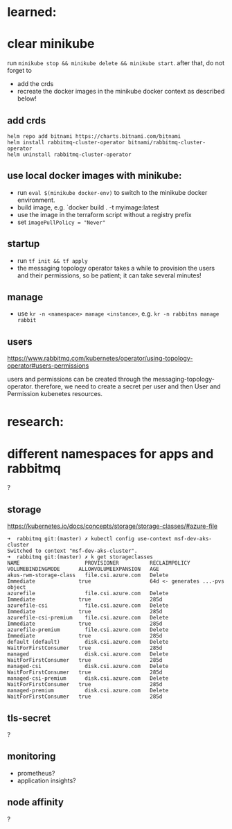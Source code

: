 # learned:

# clear minikube

run `minikube stop && minikube delete && minikube start`. after that, do not forget to

- add the crds
- recreate the docker images in the minikube docker context as described below!

## add crds

```
helm repo add bitnami https://charts.bitnami.com/bitnami
helm install rabbitmq-cluster-operator bitnami/rabbitmq-cluster-operator
helm uninstall rabbitmq-cluster-operator
```

## use local docker images with minikube:

- run `eval $(minikube docker-env)` to switch to the minikube docker environment.
- build image, e.g. `docker build . -t myimage:latest
- use the image in the terraform script without a registry prefix
- set `imagePullPolicy = "Never"`

## startup

- run `tf init && tf apply`
- the messaging topology operator takes a while to provision the users and their permissions, so be patient; it can take several minutes!

## manage

- use `kr -n <namespace> manage <instance>`, e.g. `kr -n rabbitns manage rabbit`

## users

https://www.rabbitmq.com/kubernetes/operator/using-topology-operator#users-permissions

users and permissions can be created through the messaging-topology-operator. therefore, we need to create a secret per user and then User and Permission kubenetes resources.

# research:

# different namespaces for apps and rabbitmq

?

## storage

https://kubernetes.io/docs/concepts/storage/storage-classes/#azure-file

```
➜  rabbitmq git:(master) ✗ kubectl config use-context msf-dev-aks-cluster
Switched to context "msf-dev-aks-cluster".
➜  rabbitmq git:(master) ✗ k get storageclasses
NAME                     PROVISIONER          RECLAIMPOLICY   VOLUMEBINDINGMODE      ALLOWVOLUMEEXPANSION   AGE
akus-rwm-storage-class   file.csi.azure.com   Delete          Immediate              true                   64d <- generates ...-pvs object
azurefile                file.csi.azure.com   Delete          Immediate              true                   285d
azurefile-csi            file.csi.azure.com   Delete          Immediate              true                   285d
azurefile-csi-premium    file.csi.azure.com   Delete          Immediate              true                   285d
azurefile-premium        file.csi.azure.com   Delete          Immediate              true                   285d
default (default)        disk.csi.azure.com   Delete          WaitForFirstConsumer   true                   285d
managed                  disk.csi.azure.com   Delete          WaitForFirstConsumer   true                   285d
managed-csi              disk.csi.azure.com   Delete          WaitForFirstConsumer   true                   285d
managed-csi-premium      disk.csi.azure.com   Delete          WaitForFirstConsumer   true                   285d
managed-premium          disk.csi.azure.com   Delete          WaitForFirstConsumer   true                   285d
```

## tls-secret

?

## monitoring

- prometheus?
- application insights?

## node affinity

?

